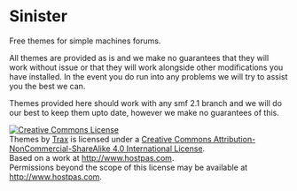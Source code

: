 # Sinister
Free themes for simple machines forums.

All themes are provided as is and we make no guarantees that they will work without issue or that they will work alongside other modifications you have installed. In the event you do run into any problems we will try to assist you the best we can.

Themes provided here should work with any smf 2.1 branch and we will do our best to keep them upto date, however we make no guarantees of this.

<a rel="license" href="http://creativecommons.org/licenses/by-nc-sa/4.0/"><img alt="Creative Commons License" style="border-width:0" src="https://i.creativecommons.org/l/by-nc-sa/4.0/88x31.png" /></a><br /><span xmlns:dct="http://purl.org/dc/terms/" property="dct:title">Themes</span> by <a xmlns:cc="http://creativecommons.org/ns#" href="http://www.hostpas.com" property="cc:attributionName" rel="cc:attributionURL">Trax</a> is licensed under a <a rel="license" href="http://creativecommons.org/licenses/by-nc-sa/4.0/">Creative Commons Attribution-NonCommercial-ShareAlike 4.0 International License</a>.<br />Based on a work at <a xmlns:dct="http://purl.org/dc/terms/" href="http://www.hostpas.com" rel="dct:source">http://www.hostpas.com</a>.<br />Permissions beyond the scope of this license may be available at <a xmlns:cc="http://creativecommons.org/ns#" href="http://www.smartforums.co" rel="cc:morePermissions">http://www.hostpas.com</a>.



